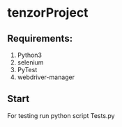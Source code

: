 # tenzorProject
## Requirements:
1. Python3
2. selenium
3. PyTest
4. webdriver-manager
## Start
For testing run python script Tests.py
